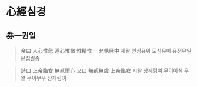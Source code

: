 # 心經심경
## 券一권일
> 帝曰 人心惟危 道心惟微 惟精惟一 允執厥中
> 제왈 인심유위 도심유미 유정유일 윤집궐중

> 詩曰 上帝臨女 無貳爾心 又曰 無貳無虞 上帝臨女
> 시왈 상제림여 무이이심 우왈 무이무우 상제림여
